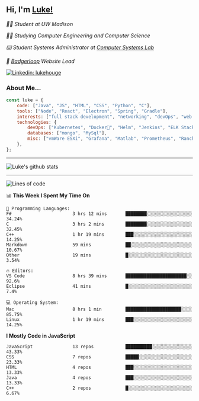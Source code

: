 <h2> Hi, I'm <a href="https://www.lukehouge.com">Luke!</a></h2>

<p><em>👨‍🎓 Student at UW Madison</em></p>
<p><em>🧑‍💻 Studying Computer Engineering and Computer Science</em></p>
<p><em>⌨️ Student Systems Administrator at <a href="https://csl.cs.wisc.edu/">Computer Systems Lab</a></em></p>
<p><em>🚆  <a href="https://badgerloop.com">Badgerloop</a> Website Lead</em></p>


[![Linkedin: lukehouge](https://img.shields.io/badge/-lukehouge-blue?style=flat-square&logo=Linkedin&logoColor=white&link=https://www.linkedin.com/in/lukehouge/)](https://www.linkedin.com/in/lukehouge/)

### About Me...  

```javascript
const luke = {
    code: ["Java", "JS", "HTML", "CSS", "Python", "C"],
    tools: ["Node", "React", "Electron", "Spring", "Gradle"],
    interests: ["full stack development", "networking", "devOps", "web dev", "photography"],
    technologies: {
        devOps: ["Kubernetes", "Docker🐳", "Helm", "Jenkins", "ELK Stack"],
        databases: ["mongo", "MySql"],
        misc: ["vmWare ESXi", "Grafana", "Matlab", "Prometheus", "Rancher", "Cisco"]
    },
};
```
---

![Luke's github stats](https://github-readme-stats.vercel.app/api?username=lukehouge&show_icons=true&theme=dracula)

---

<!--START_SECTION:waka-->
![Lines of code](https://img.shields.io/badge/From%20Hello%20World%20I%27ve%20Written-382607%20lines%20of%20code-blue)

📊 **This Week I Spent My Time On** 

```text
💬 Programming Languages: 
F#                       3 hrs 12 mins       ████████░░░░░░░░░░░░░░░░░   34.24% 
C                        3 hrs 2 mins        ████████░░░░░░░░░░░░░░░░░   32.45% 
C++                      1 hr 19 mins        ███░░░░░░░░░░░░░░░░░░░░░░   14.25% 
Markdown                 59 mins             ██░░░░░░░░░░░░░░░░░░░░░░░   10.67% 
Other                    19 mins             █░░░░░░░░░░░░░░░░░░░░░░░░   3.54%

🔥 Editors: 
VS Code                  8 hrs 39 mins       ███████████████████████░░   92.6% 
Eclipse                  41 mins             █░░░░░░░░░░░░░░░░░░░░░░░░   7.4%

💻 Operating System: 
Mac                      8 hrs 1 min         █████████████████████░░░░   85.75% 
Linux                    1 hr 19 mins        ███░░░░░░░░░░░░░░░░░░░░░░   14.25%

```

**I Mostly Code in JavaScript** 

```text
JavaScript               13 repos            ██████████░░░░░░░░░░░░░░░   43.33% 
CSS                      7 repos             █████░░░░░░░░░░░░░░░░░░░░   23.33% 
HTML                     4 repos             ███░░░░░░░░░░░░░░░░░░░░░░   13.33% 
Java                     4 repos             ███░░░░░░░░░░░░░░░░░░░░░░   13.33% 
C++                      2 repos             █░░░░░░░░░░░░░░░░░░░░░░░░   6.67%

```



<!--END_SECTION:waka-->
